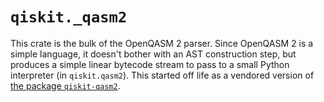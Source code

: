 # `qiskit._qasm2`

This crate is the bulk of the OpenQASM 2 parser.  Since OpenQASM 2 is a simple language, it doesn't
bother with an AST construction step, but produces a simple linear bytecode stream to pass to a
small Python interpreter (in `qiskit.qasm2`).  This started off life as a vendored version of [the
package `qiskit-qasm2`](https://pypi.org/project/qiskit-qasm2).
